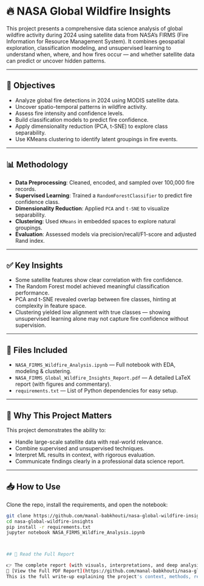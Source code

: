 # 🔥 NASA Global Wildfire Insights

This project presents a comprehensive data science analysis of global wildfire activity during 2024 using satellite data from NASA’s FIRMS (Fire Information for Resource Management System). It combines geospatial exploration, classification modeling, and unsupervised learning to understand when, where, and how fires occur — and whether satellite data can predict or uncover hidden patterns.

---

## 📌 Objectives

- Analyze global fire detections in 2024 using MODIS satellite data.
- Uncover spatio-temporal patterns in wildfire activity.
- Assess fire intensity and confidence levels.
- Build classification models to predict fire confidence.
- Apply dimensionality reduction (PCA, t-SNE) to explore class separability.
- Use KMeans clustering to identify latent groupings in fire events.

---

## 📊 Methodology

- **Data Preprocessing**: Cleaned, encoded, and sampled over 100,000 fire records.
- **Supervised Learning**: Trained a `RandomForestClassifier` to predict fire confidence class.
- **Dimensionality Reduction**: Applied `PCA` and `t-SNE` to visualize separability.
- **Clustering**: Used `KMeans` in embedded spaces to explore natural groupings.
- **Evaluation**: Assessed models via precision/recall/F1-score and adjusted Rand index.

---

## ✅ Key Insights

- Some satellite features show clear correlation with fire confidence.
- The Random Forest model achieved meaningful classification performance.
- PCA and t-SNE revealed overlap between fire classes, hinting at complexity in feature space.
- Clustering yielded low alignment with true classes — showing unsupervised learning alone may not capture fire confidence without supervision.

---

## 📎 Files Included

- `NASA_FIRMS_Wildfire_Analysis.ipynb` — Full notebook with EDA, modeling & clustering.
- `NASA_FIRMS_Global_Wildfire_Insights_Report.pdf` — A detailed LaTeX report (with figures and commentary).
- `requirements.txt` — List of Python dependencies for easy setup.

---

## 🧠 Why This Project Matters

This project demonstrates the ability to:
- Handle large-scale satellite data with real-world relevance.
- Combine supervised and unsupervised techniques.
- Interpret ML results in context, with rigorous evaluation.
- Communicate findings clearly in a professional data science report.

---

## 📥 How to Use

Clone the repo, install the requirements, and open the notebook:

```bash
git clone https://github.com/manal-babkhouti/nasa-global-wildfire-insights.git
cd nasa-global-wildfire-insights
pip install -r requirements.txt
jupyter notebook NASA_FIRMS_Wildfire_Analysis.ipynb



## 📘 Read the Full Report

👉 The complete report (with visuals, interpretations, and deep analysis) is available here:  
📄 [View the Full PDF Report](https://github.com/manal-babkhouti/nasa-global-wildfire-insights/raw/main/NASA_FIRMS_Global_Wildfire_Insights_Report.pdf)  
This is the full write-up explaining the project's context, methods, results, and key insights.
